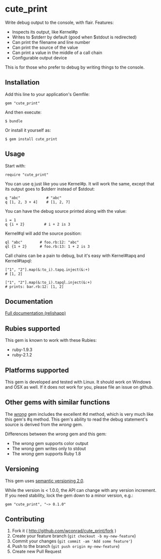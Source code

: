 # cute_print

Write debug output to the console, with flair.  Features:

* Inspects its output, like Kernel#p
* Writes to $stderr by default (good when $stdout is redirected)
* Can print the filename and line number
* Can print the source of the value
* Can print a value in the middle of a call chain
* Configurable output device

This is for those who prefer to debug by writing things to the
console.

## Installation

Add this line to your application's Gemfile:

    gem "cute_print"

And then execute:

    $ bundle

Or install it yourself as:

    $ gem install cute_print

## Usage

Start with:

    require "cute_print"

You can use q just like you use Kernel#p.  It will work the same,
except that its output goes to $stderr instead of $stdout:

    q "abc"            # "abc"
    q [1, 2, 3 + 4]    # [1, 2, 7]

You can have the debug source printed along with the value:

    i = 1
    q {i + 2}         # i + 2 is 3

Kernel#ql will add the source position:

    ql "abc"        # foo.rb:12: "abc"
    ql {1 + 2}      # foo.rb:13: 1 + 2 is 3

Call chains can be a pain to debug, but it's easy with Kernel#tapq and
Kernel#tapql:

    ["1", "2"].map(&:to_i).tapq.inject(&:+)
    # [1, 2]

    ["1", "2"].map(&:to_i).tapql.inject(&:+)
    # prints: bar.rb:12: [1, 2]

## Documentation

[Full documentation (relishapp)][2]

## Rubies supported

This gem is known to work with these Rubies:

* ruby-1.9.3
* ruby-2.1.2

## Platforms supported

This gem is developed and tested with Linux.  It should work on
Windows and OSX as well.  If it does not work for you, please file an
issue on github.

## Other gems with similar functions

The [_wrong_][1] gem includes the excellent #d method, which is very
much like this gem's #q method.  This gem's ability to read the debug
statement's source is derived from the _wrong_ gem.

Differences between the _wrong_ gem and this gem:

* The _wrong_ gem supports color output
* The _wrong_ gem writes only to stdout
* The _wrong_ gem supports Ruby 1.8

## Versioning

This gem uses [semantic versioning 2.0][3].

While the version is < 1.0.0, the API can change with any version
increment.  If you need stability, lock the gem down to a minor
version, e.g.:

    gem "cute_print", "~> 0.1.0"

## Contributing

1. Fork it ( http://github.com/wconrad/cute_print/fork )
2. Create your feature branch (`git checkout -b my-new-feature`)
3. Commit your changes (`git commit -am 'Add some feature'`)
4. Push to the branch (`git push origin my-new-feature`)
5. Create new Pull Request

[1]: http://rubygems.org/gems/wrong
[2]: https://www.relishapp.com/wconrad/cute-print/docs
[3]: http://semver.org/spec/v2.0.0.html
